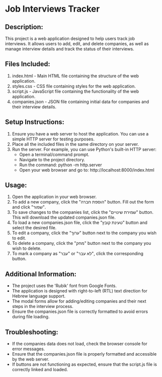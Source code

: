 Job Interviews Tracker
======================

Description:
------------
This project is a web application designed to help users track job interviews. It allows users to add, edit, and delete companies, as well as manage interview details and track the status of their interviews.

Files Included:
---------------
1. index.html       - Main HTML file containing the structure of the web application.
2. styles.css       - CSS file containing styles for the web application.
3. script.js        - JavaScript file containing the functionality of the web application.
4. companies.json   - JSON file containing initial data for companies and their interview details.

Setup Instructions:
-------------------
1. Ensure you have a web server to host the application. You can use a simple HTTP server for testing purposes.
2. Place all the included files in the same directory on your server.
3. Run the server. For example, you can use Python's built-in HTTP server:
   - Open a terminal/command prompt.
   - Navigate to the project directory.
   - Run the command: python -m http.server
   - Open your web browser and go to: http://localhost:8000/index.html

Usage:
------
1. Open the application in your web browser.
2. To add a new company, click the "הוספת חברה" button. Fill out the form and click "שמור".
3. To save changes to the companies list, click the "שמירת שינויים" button. This will download the updated companies.json file.
4. To load a new companies.json file, click the "טעינת קובץ" button and select the desired file.
5. To edit a company, click the "ערוך" button next to the company you wish to edit.
6. To delete a company, click the "מחק" button next to the company you wish to delete.
7. To mark a company as "עבר" or "לא עבר", click the corresponding button.

Additional Information:
-----------------------
- The project uses the 'Rubik' font from Google Fonts.
- The application is designed with right-to-left (RTL) text direction for Hebrew language support.
- The modal forms allow for adding/editing companies and their next steps in the interview process.
- Ensure the companies.json file is correctly formatted to avoid errors during file loading.

Troubleshooting:
----------------
- If the companies data does not load, check the browser console for error messages.
- Ensure that the companies.json file is properly formatted and accessible by the web server.
- If buttons are not functioning as expected, ensure that the script.js file is correctly linked and loaded.
